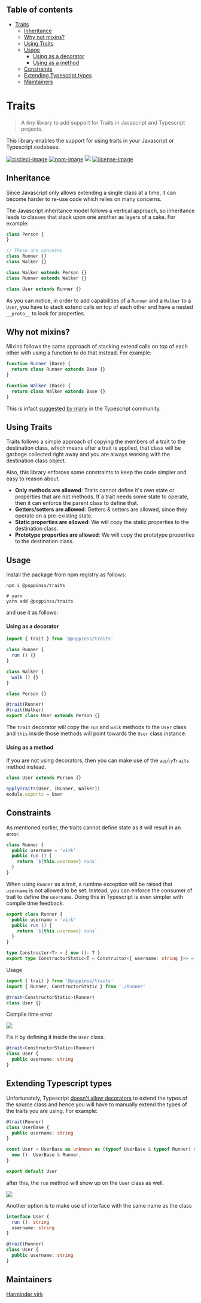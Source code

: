 <!-- START doctoc generated TOC please keep comment here to allow auto update -->
<!-- DON'T EDIT THIS SECTION, INSTEAD RE-RUN doctoc TO UPDATE -->
## Table of contents

- [Traits](#traits)
  - [Inheritance](#inheritance)
  - [Why not mixins?](#why-not-mixins)
  - [Using Traits](#using-traits)
  - [Usage](#usage)
      - [Using as a decorator](#using-as-a-decorator)
      - [Using as a method](#using-as-a-method)
  - [Constraints](#constraints)
  - [Extending Typescript types](#extending-typescript-types)
  - [Maintainers](#maintainers)

<!-- END doctoc generated TOC please keep comment here to allow auto update -->

# Traits
> A tiny library to add support for Traits in Javascript and Typescript projects.

This library enables the support for using traits in your Javascript or Typescript codebase.

[![circleci-image]][circleci-url] [![npm-image]][npm-url] ![][typescript-image] [![license-image]][license-url]

## Inheritance
Since Javascript only allows extending a single class at a time, it can become harder to re-use code which relies on many concerns.

The Javascript inheritance model follows a vertical approach, so inheritance leads to classes that stack upon one another as layers of a cake. For example:

```js
class Person {
}

// These are concerns
class Runner {}
class Walker {}

class Walker extends Person {}
class Runner extends Walker {}

class User extends Runner {}
```

As you can notice, in order to add capabilities of a `Runner` and a `Walker` to a `User`, you have to stack extend calls on top of each other and have a nested `__proto__` to look for properties.

## Why not mixins?
Mixins follows the same approach of stacking extend calls on top of each other with using a function to do that instead. For example:

```js
function Runner (Base) {
  return class Runner extends Base {}
}

function Walker (Base) {
  return class Walker extends Base {}
}
```

This is infact [suggested by many](https://basarat.gitbooks.io/typescript/docs/types/mixins.html) in the Typescript community.

## Using Traits
Traits follows a simple approach of copying the members of a trait to the destination class, which means after a trait is applied, that class will be garbage collected right away and you are always working with the destination class object.

Also, this library enforces some constraints to keep the code simpler and easy to reason about.

- **Only methods are allowed**: Traits cannot define it's own state or properties that are not methods. If a trait needs some state to operate, then it can enforce the parent class to define that. 
- **Getters/setters are allowed**: Getters & setters are allowed, since they operate on a pre-existing state.
- **Static properties are allowed**: We will copy the static properties to the destination class.
- **Prototype properties are allowed**: We will copy the prototype properties to the destination class.

## Usage
Install the package from npm registry as follows:

```
npm i @poppinss/traits

# yarn
yarn add @poppinss/traits
```

and use it as follows:

#### Using as a decorator
```ts
import { trait } from '@poppinss/traits'

class Runner {
  run () {}
}

class Walker {
  walk () {}
}

class Person {}

@trait(Runner)
@trait(Walker)
export class User extends Person {}
```

The `trait` decorator will copy the `run` and `walk` methods to the `User` class and `this` inside those methods will point towards the `User` class instance.

#### Using as a method
If you are not using decorators, then you can make use of the `applyTraits` method instead.

```js
class User extends Person {}

applyTraits(User, [Runner, Walker])
module.exports = User
```

## Constraints
As mentioned earlier, the traits cannot define state as it will result in an error.

```ts
class Runner {
  public username = 'virk'
  public run () {
    return `${this.username} runs`
  }
}
```

When using `Runner` as a trait, a runtime exception will be raised that `username` is not allowed to be set. Instead, you can enforce the consumer of trait to define the `username`. Doing this in Typescript is even simpler with compile time feedback.

```ts
export class Runner {
  public username = 'virk'
  public run () {
    return `${this.username} runs`
  }
}

type Constructor<T> = { new (): T }
export type ConstructorStatic<T = Constructor<{ username: string }>> = T
```

Usage

```ts
import { trait } from '@poppinss/traits'
import { Runner, ConstructorStatic } from './Runner'

@trait<ConstructorStatic>(Runner)
class User {}
```

Compile time error

![](./compiler-error.png)

Fix it by defining it inside the `User` class.

```ts
@trait<ConstructorStatic>(Runner)
class User {
  public username: string
}
```

## Extending Typescript types
Unfortunately, Typescript [doesn't allow decorators](https://github.com/microsoft/TypeScript/issues/4881) to extend the types of the source class and hence you will have to manually extend the types of the traits you are using. For example:

```ts
@trait(Runner)
class UserBase {
  public username: string
}

const User = UserBase as unknown as (typeof UserBase & typeof Runner) & {
  new (): UserBase & Runner,
}

export default User
```

after this, the `run` method will show up on the `User` class as well.

![](./inteliisense.png)

Another option is to make use of interface with the same name as the class
```ts
interface User {
  run (): string
  username: string
}

@trait(Runner)
class User {
  public username: string
}
```

## Maintainers
[Harminder virk](https://github.com/thetutlage)

[circleci-image]: https://img.shields.io/circleci/project/github/poppinss/traits/master.svg?style=for-the-badge&logo=circleci
[circleci-url]: https://circleci.com/gh/poppinss/traits "circleci"

[npm-image]: https://img.shields.io/npm/v/@poppinss/traits.svg?style=for-the-badge&logo=npm
[npm-url]: https://npmjs.org/package/@poppinss/traits "npm"

[typescript-image]: https://img.shields.io/badge/Typescript-294E80.svg?style=for-the-badge&logo=typescript

[license-url]: LICENSE.md
[license-image]: https://img.shields.io/aur/license/pac.svg?style=for-the-badge
